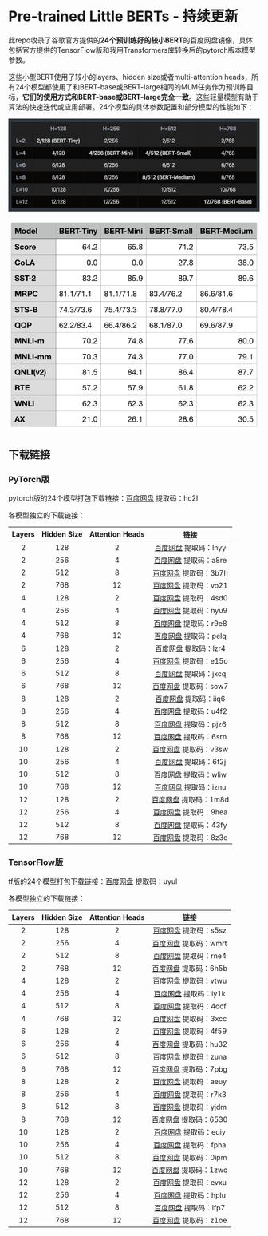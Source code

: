 # Pre-trained Little BERTs - 持续更新

此repo收录了谷歌官方提供的**24个预训练好的较小BERT**的百度网盘镜像，具体包括官方提供的TensorFlow版和我用Transformers库转换后的pytorch版本模型参数。

这些小型BERT使用了较小的layers、hidden size或者multi-attention heads，所有24个模型都使用了和BERT-base或BERT-large相同的MLM任务作为预训练目标，**它们的使用方式和BERT-base或BERT-large完全一致**。这些轻量模型有助于算法的快速迭代或应用部署。24个模型的具体参数配置和部分模型的性能如下：

![](imgs/params.png)

![](imgs/performance.png)



## 下载链接

### PyTorch版

pytorch版的24个模型打包下载链接：[百度网盘](https://pan.baidu.com/s/1IOM-ZTGyYuuMt5IiSTds7Q) 提取码：hc2l

各模型独立的下载链接：

| Layers | Hidden Size | Attention Heads |                             链接                             |
| :----: | :---------: | :-------------: | :----------------------------------------------------------: |
|   2    |     128     |        2        | [百度网盘](https://pan.baidu.com/s/19b1x0yJafaTcLa5qBysjEQ) 提取码：lnyy |
|   2    |     256     |        4        | [百度网盘](https://pan.baidu.com/s/1D_UmeAyVCPfpkuT9b4GpaQ) 提取码：a8re |
|   2    |     512     |        8        | [百度网盘](https://pan.baidu.com/s/1UlWYiNyMcXT24i-HTOJu1g) 提取码：3b7h |
|   2    |     768     |       12        | [百度网盘](https://pan.baidu.com/s/1X903-Hx9faJEbNPgxYzgJQ) 提取码：vo21 |
|   4    |     128     |        2        | [百度网盘](https://pan.baidu.com/s/1MleEEYL-OZ_7Xxnfx-s87g) 提取码：4sd0 |
|   4    |     256     |        4        | [百度网盘](https://pan.baidu.com/s/1Y4E16jISZAd8iLl4CmRaDA) 提取码：nyu9 |
|   4    |     512     |        8        | [百度网盘](https://pan.baidu.com/s/1AL4nD3xZq3hp8Fi3xmGZMQ) 提取码：r9e8 |
|   4    |     768     |       12        | [百度网盘](https://pan.baidu.com/s/1-qN1BLlXaY_SIGIOws1lqQ) 提取码：pelq |
|   6    |     128     |        2        | [百度网盘](https://pan.baidu.com/s/1Zv4oXFWyj_x0aSTVYqLajA) 提取码：lzr4 |
|   6    |     256     |        4        | [百度网盘](https://pan.baidu.com/s/1UR2Mz3G72AyOOSkHB38xvg) 提取码：e15o |
|   6    |     512     |        8        | [百度网盘](https://pan.baidu.com/s/1MQYprVOODpIoPpI0nIb56Q) 提取码：jxcq |
|   6    |     768     |       12        | [百度网盘](https://pan.baidu.com/s/13jHVZdMn-6tgflhYUjbrtg) 提取码：sow7 |
|   8    |     128     |        2        | [百度网盘](https://pan.baidu.com/s/1fNxzNmd2S1u-c_T2OonYdA) 提取码：iiq6 |
|   8    |     256     |        4        | [百度网盘](https://pan.baidu.com/s/13fZvve1qbkO8-IrWUN1NKQ) 提取码：u4f2 |
|   8    |     512     |        8        | [百度网盘](https://pan.baidu.com/s/1KjvkIP0ooPs1gnFis052Tg) 提取码：pjz6 |
|   8    |     768     |       12        | [百度网盘](https://pan.baidu.com/s/1Km7tRQTmZeuf6UhKNzDebw) 提取码：6srn |
|   10   |     128     |        2        | [百度网盘](https://pan.baidu.com/s/1Bu0-8QStZYiB7Hv-jwKsfQ) 提取码：v3sw |
|   10   |     256     |        4        | [百度网盘](https://pan.baidu.com/s/1uDpxRTTXf45hsV4uYW6AeQ) 提取码：6f2j |
|   10   |     512     |        8        | [百度网盘](https://pan.baidu.com/s/1GaugUGfDbdCSGudOjQI71Q) 提取码：wliw |
|   10   |     768     |       12        | [百度网盘](https://pan.baidu.com/s/10h5pBqbg4Zs7EGHIfUyYzg) 提取码：iznu |
|   12   |     128     |        2        | [百度网盘](https://pan.baidu.com/s/1ttj1iEsDsHvXNXafIcJcEA) 提取码：1m8d |
|   12   |     256     |        4        | [百度网盘](https://pan.baidu.com/s/1xNq90PX7YxwrTljBA9b2Sg) 提取码：9hea |
|   12   |     512     |        8        | [百度网盘](https://pan.baidu.com/s/1JkkGcQjkXWjghIdFvqdecw) 提取码：43fy |
|   12   |     768     |       12        | [百度网盘](https://pan.baidu.com/s/1bqOUL8OuUgoj-chbsKXa0w) 提取码：8z3e |





### TensorFlow版

tf版的24个模型打包下载链接：[百度网盘](https://pan.baidu.com/s/1MjugY49rz51VN6PO2_LRyQ ) 提取码：uyul 

各模型独立的下载链接：

| Layers | Hidden Size | Attention Heads |                             链接                             |
| :----: | :---------: | :-------------: | :----------------------------------------------------------: |
|   2    |     128     |        2        | [百度网盘](https://pan.baidu.com/s/1Qx7S_Anx-tUJz5YA0IY2RQ) 提取码：s5sz |
|   2    |     256     |        4        | [百度网盘](https://pan.baidu.com/s/1hs_cfgDcEEmKSEmDs6TebQ) 提取码：wmrt |
|   2    |     512     |        8        | [百度网盘](https://pan.baidu.com/s/1lA3Fb0Wmx6o8Wmkl1WFczg) 提取码：rne4 |
|   2    |     768     |       12        | [百度网盘](https://pan.baidu.com/s/1miLZBNpmvcwuLAQRUVUChw) 提取码：6h5b |
|   4    |     128     |        2        | [百度网盘](https://pan.baidu.com/s/1FHJfytGY0RMb8K4C9YKLqQ) 提取码：vtwu |
|   4    |     256     |        4        | [百度网盘](https://pan.baidu.com/s/1bW5ZvIx3iohfxXP2lYddzA) 提取码：iy1k |
|   4    |     512     |        8        | [百度网盘](https://pan.baidu.com/s/1HitP0_0_IkgpvYNKUmBTRg) 提取码：4ocf |
|   4    |     768     |       12        | [百度网盘](https://pan.baidu.com/s/1NHPh6d_JraACDb-HvF-RPQ) 提取码：3xcc |
|   6    |     128     |        2        | [百度网盘](https://pan.baidu.com/s/1q01Mwjr_Gc7xkFEpC_vRGg) 提取码：4f59 |
|   6    |     256     |        4        | [百度网盘](https://pan.baidu.com/s/1I-cal5rrR3MfiOGBCQYIKA) 提取码：hu32 |
|   6    |     512     |        8        | [百度网盘](https://pan.baidu.com/s/1FCJM-PqpraC4-zcLYfct0Q) 提取码：zuna |
|   6    |     768     |       12        | [百度网盘](https://pan.baidu.com/s/1fy-T6Be58ovvqtigBurwVA) 提取码：7pbg |
|   8    |     128     |        2        | [百度网盘](https://pan.baidu.com/s/1_w0Cyx56CGaD2kekkkkaxQ) 提取码：aeuy |
|   8    |     256     |        4        | [百度网盘](https://pan.baidu.com/s/1W26ixtR98UvXsLuVGHvBAw) 提取码：r7k3 |
|   8    |     512     |        8        | [百度网盘](https://pan.baidu.com/s/1tfOJTf3zvi0ABFzW_tU1Xw) 提取码：yjdm |
|   8    |     768     |       12        | [百度网盘](https://pan.baidu.com/s/1AQMn3We50rcVm-bZhfH_aQ) 提取码：6530 |
|   10   |     128     |        2        | [百度网盘](https://pan.baidu.com/s/1dvWbbb50ACjNfdB7XFhtog) 提取码：eqiy |
|   10   |     256     |        4        | [百度网盘](https://pan.baidu.com/s/1E2qRca7ZaXrb2Azq3jDXvQ) 提取码：fpha |
|   10   |     512     |        8        | [百度网盘](https://pan.baidu.com/s/1VEbO7bKqibkkzzYoR1YGFg) 提取码：0ipm |
|   10   |     768     |       12        | [百度网盘](https://pan.baidu.com/s/1rD3ix244HIYILUOZ8beFTA) 提取码：1zwq |
|   12   |     128     |        2        | [百度网盘](https://pan.baidu.com/s/1t5dru84Y7bJGrPLgVtgcdg) 提取码：evxu |
|   12   |     256     |        4        | [百度网盘](https://pan.baidu.com/s/1VDB4niUq_5brye51ib9NHQ) 提取码：hplu |
|   12   |     512     |        8        | [百度网盘](https://pan.baidu.com/s/1r0M_BbtwkAi7tvtazFMq3w) 提取码：lfp7 |
|   12   |     768     |       12        | [百度网盘](https://pan.baidu.com/s/1QydjIHQDrrX6zjt3P58GoA) 提取码：z1oe |

